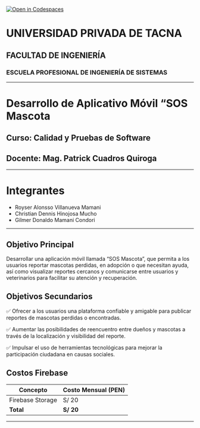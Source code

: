 [![Open in Codespaces](https://classroom.github.com/assets/launch-codespace-2972f46106e565e64193e422d61a12cf1da4916b45550586e14ef0a7c637dd04.svg)](https://classroom.github.com/open-in-codespaces?assignment_repo_id=18703117)

[comment]: <img src="./media/media/logo-upt.png" style="width:1.088in;height:1.46256in" alt="escudo.png" />

# **UNIVERSIDAD PRIVADA DE TACNA**  
## **FACULTAD DE INGENIERÍA**  
### **ESCUELA PROFESIONAL DE INGENIERÍA DE SISTEMAS**  

---

# **Desarrollo de Aplicativo Móvil “SOS Mascota**

## **Curso:** Calidad y Pruebas de Software
## **Docente:** Mag. Patrick Cuadros Quiroga  

---

# Integrantes
- Royser Alonsso Villanueva Mamani
- Christian Dennis Hinojosa Mucho
- Gilmer Donaldo Mamani Condori

---

## Objetivo Principal

Desarrollar una aplicación móvil llamada “SOS Mascota”, que permita a los usuarios reportar mascotas perdidas, en adopción o que necesitan ayuda, así como visualizar reportes cercanos y comunicarse entre usuarios y veterinarios para facilitar su atención y recuperación.

## Objetivos Secundarios
✅ Ofrecer a los usuarios una plataforma confiable y amigable para publicar reportes de mascotas perdidas o encontradas.

✅ Aumentar las posibilidades de reencuentro entre dueños y mascotas a través de la localización y visibilidad del reporte.

✅ Impulsar el uso de herramientas tecnológicas para mejorar la participación ciudadana en causas sociales.

## Costos Firebase

| Concepto                 | Costo Mensual (PEN) |
|-------------------------|---------------------|
| Firebase Storage    | S/ 20               |
| **Total**               | **S/ 20**          |

---
